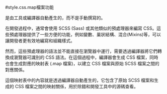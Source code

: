 #style.css.map檔案功能

是由工具或編譯器自動產生的，而不是手動撰寫的。

在開發過程中，通常會使用 SCSS (Sass) 或其他類似的預處理器來編寫 CSS。這些預處理器提供了一些方便的功能，例如變數、巢狀結構、混合(Mixins)等，可以讓開發者更有效地編寫和組織樣式。

然而，這些預處理器的語法並不能直接在瀏覽器中運行，需要透過編譯器將它們轉換成瀏覽器可識別的 CSS 語法。在這個過程中，編譯器會生成 CSS 檔案，同時也會生成對應的映射表 (.map 檔案)，以建立 CSS 檔案與原始 SCSS 檔案之間的對應關係。

這個映射表中的內容就是透過編譯器自動產生的，它包含了原始 SCSS 檔案和生成的 CSS 檔案之間的映射關係，用於除錯和開發工具中的源碼查看。